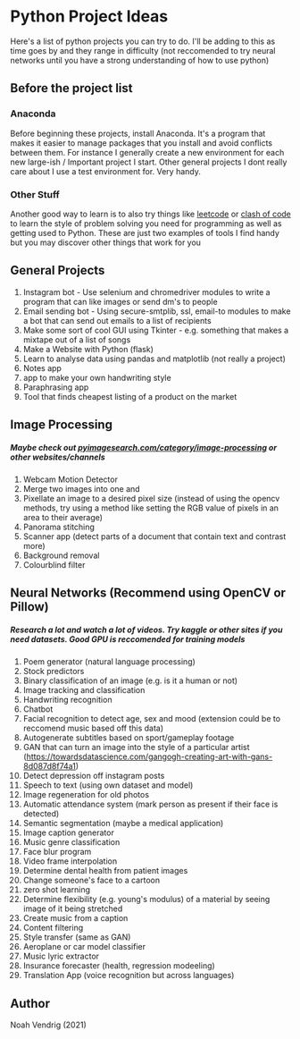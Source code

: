 # Python Project Ideas

Here's a list of python projects you can try to do. I'll be adding to this as time goes by and they range in difficulty (not reccomended to try neural networks until you have a strong understanding of how to use python)

## Before the project list
### Anaconda
Before beginning these projects, install Anaconda. It's a program that makes it easier to manage packages that you install and avoid conflicts between them. For instance I generally create a new environment for each new large-ish / Important project I start. Other general projects I dont really care about I use a test environment for. Very handy.

### Other Stuff
Another good way to learn is to also try things like [leetcode](https://leetcode.com/problemset/all/) or [clash of code](https://www.codingame.com/multiplayer/clashofcode) to learn the style of problem solving you need for programming as well as getting used to Python. These are just two examples of tools I find handy but you may discover other things that work for you

## General Projects

1. Instagram bot - Use selenium and chromedriver modules to write a program that can like images or send dm's to people
2. Email sending bot - Using secure-smtplib, ssl, email-to modules to make a bot that can send out emails to a list of recipients
3. Make some sort of cool GUI using Tkinter  - e.g. something that makes a mixtape out of a list of songs
4. Make a Website with Python (flask)
5. Learn to analyse data using pandas and matplotlib (not really a project)
6. Notes app
7. app to make your own handwriting style
8. Paraphrasing app
9. Tool that finds cheapest listing of a product on the market

## Image Processing
##### Maybe check out [pyimagesearch.com/category/image-processing](https://www.pyimagesearch.com/category/image-processing) or other websites/channels
1. Webcam Motion Detector
2. Merge two images into one and
3. Pixellate an image to a desired pixel size (instead of using the opencv methods, try using a method like setting the RGB value of pixels in an area to their average)
4. Panorama stitching
5. Scanner app (detect parts of a document that contain text and contrast more)
6. Background removal
7. Colourblind filter


## Neural Networks (Recommend using OpenCV or Pillow)
##### Research a lot and watch a lot of videos. Try kaggle or other sites if you need datasets. Good GPU is reccomended for training models
1. Poem generator (natural language processing)
2. Stock predictors 
3. Binary classification of an image (e.g. is it a human or not)
4. Image tracking and classification
5. Handwriting recognition
6. Chatbot
7. Facial recognition to detect age, sex and mood (extension could be to reccomend music based off this data)
8. Autogenerate subtitles based on sport/gameplay footage
9. GAN that can turn an image into the style of a particular artist (https://towardsdatascience.com/gangogh-creating-art-with-gans-8d087d8f74a1)
10. Detect depression off instagram posts
11. Speech to text (using own dataset and model)
12. Image regeneration for old photos
13. Automatic attendance system (mark person as present if their face is detected)
14. Semantic segmentation (maybe a medical application)
15. Image caption generator
16. Music genre classification
17. Face blur program
18. Video frame interpolation
19. Determine dental health from patient images
20. Change someone's face to a cartoon
21. zero shot learning
22. Determine flexibility (e.g. young's modulus) of a material by seeing image of it being stretched
23. Create music from a caption
24. Content filtering
25. Style transfer (same as GAN)
26. Aeroplane or car model classifier
27. Music lyric extractor
28. Insurance forecaster (health, regression modeeling)
29. Translation App (voice recognition but across languages)

## Author
Noah Vendrig (2021)
